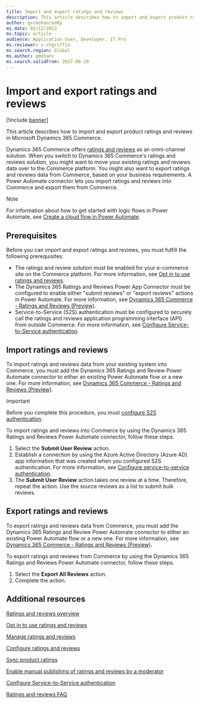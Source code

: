 ```yaml
---
title: Import and export ratings and reviews
description: This article describes how to import and export product ratings and reviews in Microsoft Dynamics 365 Commerce.
author: gvrmohanreddy
ms.date: 01/12/2022
ms.topic: article
audience: Application User, Developer, IT Pro
ms.reviewer: v-chgriffin
ms.search.region: Global
ms.author: gmohanv
ms.search.validFrom: 2017-06-20
---
```


# Import and export ratings and reviews

[!include [banner](includes/banner.md)]

This article describes how to import and export product ratings and reviews in Microsoft Dynamics 365 Commerce.

Dynamics 365 Commerce offers [ratings and reviews](ratings-reviews-overview.md) as an omni-channel solution. When you switch to Dynamics 365 Commerce's ratings and reviews solution, you might want to move your existing ratings and reviews data over to the Commerce platform. You might also want to export ratings and reviews data from Commerce, based on your business requirements. A Power Automate connector lets you import ratings and reviews into Commerce and export them from Commerce.

> [!NOTE]
> For information about how to get started with logic flows in Power Automate, see [Create a cloud flow in Power Automate](/power-automate/get-started-logic-flow).

## Prerequisites

Before you can import and export ratings and reviews, you must fulfill the following prerequisites:

- The ratings and review solution must be enabled for your e-commerce site on the Commerce platform. For more information, see [Opt in to use ratings and reviews](opt-in-ratings-reviews.md).
- The Dynamics 365 Ratings and Reviews Power App Connector must be configured to enable either "submit reviews" or "export reviews" actions in Power Automate. For more information, see [Dynamics 365 Commerce - Ratings and Reviews (Preview)](/connectors/dynamics365ratingsre/).
- Service-to-Service (S2S) authentication must be configured to securely call the ratings and reviews application programming interface (API) from outside Commerce. For more information, see [Configure Service-to-Service authentication](service-to-service-auth.md).

## Import ratings and reviews

To import ratings and reviews data from your existing system into Commerce, you must add the Dynamics 365 Ratings and Review Power Automate connector to either an existing Power Automate flow or a new one. For more information, see [Dynamics 365 Commerce - Ratings and Reviews (Preview)](/connectors/dynamics365ratingsre/).

> [!IMPORTANT]
> Before you complete this procedure, you must [configure S2S authentication](service-to-service-auth.md).

To import ratings and reviews into Commerce by using the Dynamics 365 Ratings and Reviews Power Automate connector, follow these steps.

1. Select the **Submit User Review** action.
1. Establish a connection by using the Azure Active Directory (Azure AD) app information that was created when you configured S2S authentication. For more information, see [Configure service-to-service authentication](service-to-service-auth.md).
1. The **Submit User Review** action takes one review at a time. Therefore, repeat the action. Use the source reviews as a list to submit bulk reviews.
	
## Export ratings and reviews

To export ratings and reviews data from Commerce, you must add the Dynamics 365 Ratings and Review Power Automate connector to either an existing Power Automate flow or a new one. For more information, see [Dynamics 365 Commerce - Ratings and Reviews (Preview)](/connectors/dynamics365ratingsre/).

To export ratings and reviews from Commerce by using the Dynamics 365 Ratings and Reviews Power Automate connector, follow these steps.

1. Select the **Export All Reviews** action.
1. Complete the action. 

## Additional resources

[Ratings and reviews overview](ratings-reviews-overview.md)

[Opt in to use ratings and reviews](opt-in-ratings-reviews.md)

[Manage ratings and reviews](manage-reviews.md)

[Configure ratings and reviews](configure-ratings-reviews.md)

[Sync product ratings](sync-product-ratings.md)

[Enable manual publishing of ratings and reviews by a moderator](manual-publish-rating-reviews.md)

[Configure Service-to-Service authentication](service-to-service-auth.md)

[Ratings and reviews FAQ](ratings-reviews-faq.md)

